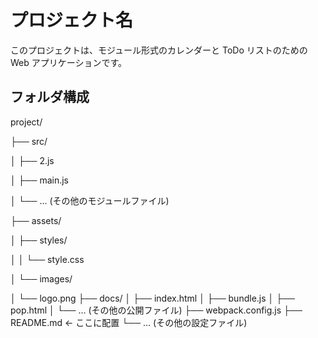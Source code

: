 # プロジェクト名

このプロジェクトは、モジュール形式のカレンダーと ToDo リストのための Web アプリケーションです。

## フォルダ構成

project/

├── src/

│   ├── 2.js

│   ├── main.js

│   └── ... (その他のモジュールファイル)

├── assets/

│   ├── styles/

│   │   └── style.css

│   └── images/

│       └── logo.png
├── docs/
│   ├── index.html
│   ├── bundle.js
│   ├── pop.html
│   └── ... (その他の公開ファイル)
├── webpack.config.js
├── README.md  ← ここに配置
└── ... (その他の設定ファイル)
